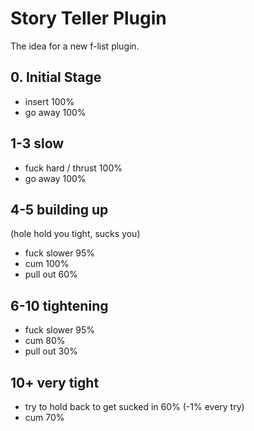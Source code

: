 # Story Teller Plugin
The idea for a new f-list plugin. 


## 0. Initial Stage
- insert 100%
- go away 100%


## 1-3 slow
- fuck hard / thrust 100%
- go away 100%


## 4-5 building up
(hole hold you tight, sucks you)
- fuck slower 95%
- cum 100%
- pull out 60%


## 6-10 tightening
- fuck slower 95%
- cum 80%
- pull out 30%


## 10+ very tight
- try to hold back to get sucked in 60% (-1% every try)
- cum 70% 
